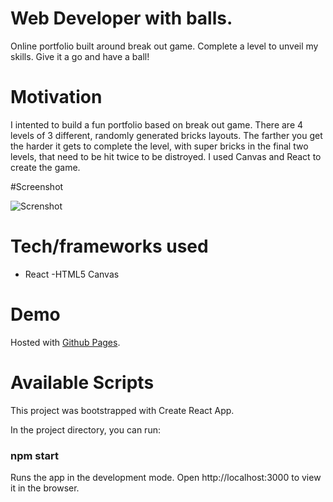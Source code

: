# Web Developer with balls.

Online portfolio built around break out game. Complete a level to unveil my skills. Give it a go and have a ball!

# Motivation

I intented to build a fun portfolio based on break out game. There are 4 levels of 3 different, randomly generated bricks layouts. The farther you get the harder it gets to complete the level, with super bricks in the final two levels, that need to be hit twice to be distroyed. I used Canvas and React to create the game. 

#Screenshot

![Screnshot](https://k2project.github.io/portfolio/static/media/gameOn.54c0c7ba.gif)

# Tech/frameworks used

- React
-HTML5 Canvas

# Demo 

Hosted with [Github Pages](https://k2project.github.io/game_On/).

# Available Scripts

This project was bootstrapped with Create React App.

In the project directory, you can run: 
### npm start

Runs the app in the development mode.
Open http://localhost:3000 to view it in the browser.


